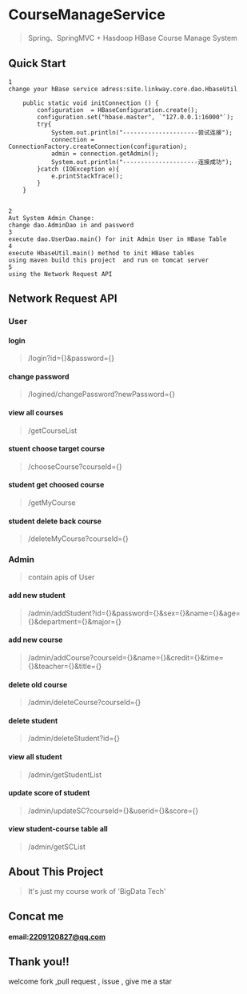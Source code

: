 # CourseManageService
> Spring、SpringMVC + Hasdoop HBase Course Manage System  

## Quick Start
```shell
1
change your hBase service adress:site.linkway.core.dao.HbaseUtil  

    public static void initConnection () {
        configuration  = HBaseConfiguration.create();
        configuration.set("hbase.master", `"127.0.0.1:16000"`);
        try{
            System.out.println("---------------------尝试连接");
            connection = ConnectionFactory.createConnection(configuration);
            admin = connection.getAdmin();
            System.out.println("---------------------连接成功");
        }catch (IOException e){
            e.printStackTrace();
        }
    }


2
Aut System Admin Change:
change dao.AdminDao in and password   
3
execute dao.UserDao.main() for init Admin User in HBase Table
4   
execute HbaseUtil.main() method to init HBase tables  
using maven build this project  and run on tomcat server  
5
using the Network Request API
```
## Network Request API  

### User
#### login
>/login?id={}&password={}
#### change password
>/logined/changePassword?newPassword={}
#### view all courses
>/getCourseList  
#### stuent choose target course 
>/chooseCourse?courseId={} 
#### student get choosed course
>/getMyCourse
#### student delete back course
>/deleteMyCourse?courseId={}  

### Admin
> contain apis of User 
#### add new student
>/admin/addStudent?id={}&password={}&sex={}&name={}&age={}&department={}&major={}  
#### add new course
>/admin/addCourse?courseId={}&name={}&credit={}&time={}&teacher={}&title={}  
#### delete old course
>/admin/deleteCourse?courseId={}
#### delete student
>/admin/deleteStudent?id={}  
#### view all student
>/admin/getStudentList
#### update score of student
>/admin/updateSC?courseId={}&userid={}&score={}
#### view student-course table all
>/admin/getSCList 


## About This Project 
> It's just my course work of 'BigData Tech' 

## Concat me
#### email:2209120827@qq.com  

## Thank you!!
welcome fork ,pull request , issue , give me a star


